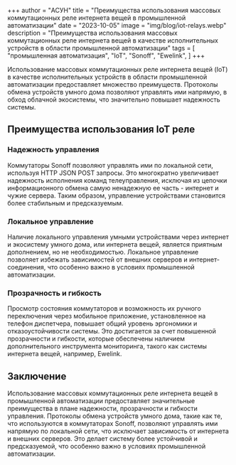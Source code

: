 +++
author = "АСУН"
title = "Преимущества использования массовых коммутационных реле интернета вещей в промышленной автоматизации"
date = "2023-10-05"
image = "img/blog/iot-relays.webp"
description = "Преимущества использования массовых коммутационных реле интернета вещей в качестве исполнительных устройств в области промышленной автоматизации"
tags = [
    "промышленная автоматизация",
    "IoT",
    "Sonoff",
    "Ewelink",
]
+++

Использование массовых коммутационных реле интернета вещей (IoT) в качестве исполнительных устройств в области промышленной автоматизации предоставляет множество преимуществ. Протоколы обмена устройств умного дома позволяют управлять ими напрямую, в обход облачной экосистемы, что значительно повышает надежность системы.

<!--more-->

## Преимущества использования IoT реле

### Надежность управления

Коммутаторы Sonoff позволяют управлять ими по локальной сети, используя HTTP JSON POST запросы. Это многократно увеличивает надежность исполнения команд телеуправления, исключая из цепочки информационного обмена самую ненадежную ее часть - интернет и чужие сервера. Таким образом, управление устройствами становится более стабильным и предсказуемым.

### Локальное управление

Наличие локального управления умными устройствами через интернет и экосистему умного дома, или интернета вещей, является приятным дополнением, но не необходимостью. Локальное управление позволяет избежать зависимостей от внешних серверов и интернет-соединения, что особенно важно в условиях промышленной автоматизации.

### Прозрачность и гибкость

Просмотр состояния коммутаторов и возможность их ручного переключения через мобильное приложение, установленное на телефон диспетчера, повышает общий уровень эргономики и отказоустойчивости системы. Это достигается за счет повышенной прозрачности и гибкости, которые обеспечены наличием дополнительного инструмента мониторинга, такого как системы интернета вещей, например, Ewelink.

## Заключение

Использование массовых коммутационных реле интернета вещей в промышленной автоматизации предоставляет значительные преимущества в плане надежности, прозрачности и гибкости управления. Протоколы обмена устройств умного дома, такие как те, что используются в коммутаторах Sonoff, позволяют управлять ими напрямую по локальной сети, что исключает зависимость от интернета и внешних серверов. Это делает систему более устойчивой и предсказуемой, что особенно важно в условиях промышленной автоматизации.
